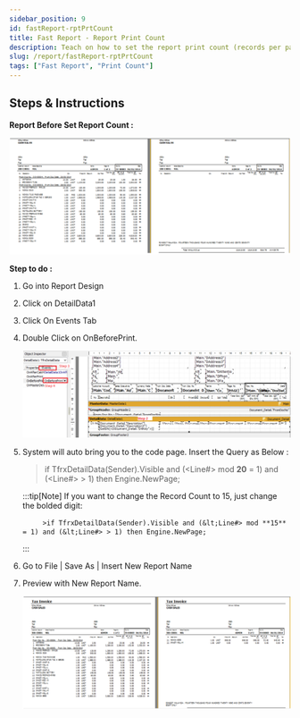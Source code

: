 ```yaml
---
sidebar_position: 9
id: fastReport-rptPrtCount
title: Fast Report - Report Print Count
description: Teach on how to set the report print count (records per page)
slug: /report/fastReport-rptPrtCount
tags: ["Fast Report", "Print Count"]
---
```


## Steps & Instructions

**Report Before Set Report Count :**

![1](../../static/img/report/fastReport-rptPrtCount/1.png)

**Step to do :**

1. Go into Report Design

2. Click on DetailData1

3. Click On Events Tab

4. Double Click on OnBeforePrint.

      ![2](../../static/img/report/fastReport-rptPrtCount/2.png)

5. System will auto bring you to the code page. Insert the Query as Below :

      >if TfrxDetailData(Sender).Visible and (&lt;Line#> mod **20** = 1) and (&lt;Line#> > 1) then Engine.NewPage;

      :::tip[Note]
      If you want to change the Record Count to 15, just change the bolded digit:

            >if TfrxDetailData(Sender).Visible and (&lt;Line#> mod **15** = 1) and (&lt;Line#> > 1) then Engine.NewPage;
      :::

6. Go to File | Save As | Insert New Report Name

7. Preview with New Report Name.

      ![3](../../static/img/report/fastReport-rptPrtCount/3.png)
